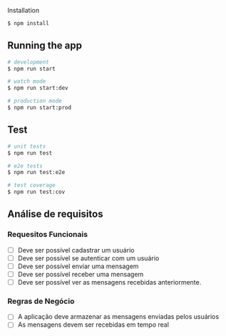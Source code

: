 Installation

```bash
$ npm install
```

## Running the app

```bash
# development
$ npm run start

# watch mode
$ npm run start:dev

# production mode
$ npm run start:prod
```

## Test

```bash
# unit tests
$ npm run test

# e2e tests
$ npm run test:e2e

# test coverage
$ npm run test:cov
```

## Análise de requisitos

### Requesitos Funcionais

- [ ] Deve ser possível cadastrar um usuário
- [ ] Deve ser possível se autenticar com um usuário
- [ ] Deve ser possível enviar uma mensagem
- [ ] Deve ser possível receber uma mensagem
- [ ] Deve ser possível ver as mensagens recebidas anteriormente.

### Regras de Negócio

* [ ] A aplicação deve armazenar as mensagens enviadas pelos usuários
* [ ] As mensagens devem ser recebidas em tempo real
